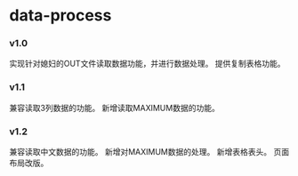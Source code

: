 # data-process

### v1.0
实现针对媳妇的OUT文件读取数据功能，并进行数据处理。
提供复制表格功能。

### v1.1
兼容读取3列数据的功能。
新增读取MAXIMUM数据的功能。

### v1.2
兼容读取中文数据的功能。
新增对MAXIMUM数据的处理。
新增表格表头。
页面布局改版。
